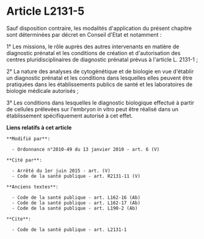 # Article L2131-5

Sauf disposition contraire, les modalités d'application du présent chapitre sont déterminées par décret en Conseil d'Etat et
notamment : 

1° Les missions, le rôle auprès des autres intervenants en matière de diagnostic prénatal et les conditions de création et
d'autorisation des centres pluridisciplinaires de diagnostic prénatal prévus à l'article L. 2131-1 ; 

2° La nature des analyses de cytogénétique et de biologie en vue d'établir un diagnostic prénatal et les conditions dans
lesquelles elles peuvent être pratiquées dans les établissements publics de santé et les      laboratoires de biologie
médicale  autorisés ; 

3° Les conditions dans lesquelles le diagnostic biologique effectué à partir de cellules prélevées sur l'embryon in vitro
peut être réalisé dans un établissement spécifiquement autorisé à cet effet.

**Liens relatifs à cet article**

	**Modifié par**:

	  - Ordonnance n°2010-49 du 13 janvier 2010 - art. 6 (V)

	**Cité par**:

	  - Arrêté du 1er juin 2015 - art. (V)
	  - Code de la santé publique - art. R2131-11 (V)

	**Anciens textes**:

	  - Code de la santé publique - art. L162-16 (Ab)
	  - Code de la santé publique - art. L162-17 (Ab)
	  - Code de la santé publique - art. L190-2 (Ab)

	**Cite**:

	  - Code de la santé publique - art. L2131-1
